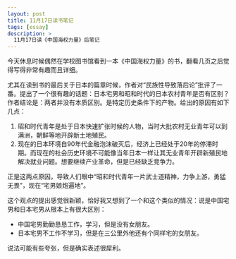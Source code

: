 ```yaml
---
layout: post
title: 11月17日读书笔记
tags: [essay]
description: >
  11月17日读《中国海权力量》后笔记
---
```

今天休息时候偶然在学校图书馆看到一本《中国海权力量》的书，翻看几页之后觉得写得非常有趣而且详细。

尤其在读到书的最后关于日本的篇章时候，作者对“民族性导致落后论”批评了一番。提出了一个很有趣的话题：日本宅男和昭和时代的日本农村青年是否有区别？作者结论是：两者并没有本质区别。是特定历史条件下的产物。给出的原因有如下几点：

1. 昭和时代青年是处于日本快速扩张时候的人物，当时大批农村无业青年可以到满洲，朝鲜等地开辟新土地殖民。
2. 现在的日本环境自90年代金融泡沫破灭后，经济上已经处于20年的停滞时期。而现在的社会历史环境不可能像当年日本一样让其无业青年开辟新殖民地解决就业问题。想要继续产业革命，但是已经缺乏竞争力。  

正是这两点原因，导致人们眼中“昭和时代青年一片武士道精神，力争上游，勇猛无畏”，现在“宅男娘炮遍地”。

这个观点的提出感觉很新颖，恰好我又想到了一个和这个类似的情况：说是中国宅男和日本宅男从根本上有很大区别：

* 中国宅男勤勤恳恳工作，学习，但是没有女朋友。
* 日本宅男不工作不学习，但是在三公里外他还有个同样宅的女朋友。

说法可能有些夸张，但是确实表述很犀利。

